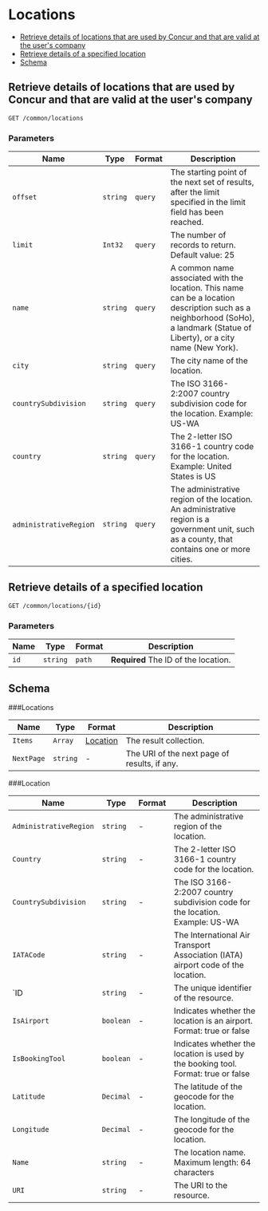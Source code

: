 # Locations
* [Retrieve details of locations that are used by Concur and that are valid at the user's company](#get)
* [Retrieve details of a specified location](#getID)
* [Schema](#schema)

## <a name="get"></a>Retrieve details of locations that are used by Concur and that are valid at the user's company

    GET /common/locations

        
### Parameters

Name | Type | Format | Description
-----|------|--------|------------			
`offset`	|	`string`	|	`query`	|	The starting point of the next set of results, after the limit specified in the limit field has been reached.`limit`	|	`Int32`	|	`query`	|	The number of records to return. Default value: 25`name`	|	`string`	|	`query`	|	A common name associated with the location. This name can be a location description such as a neighborhood (SoHo), a landmark (Statue of Liberty), or a city name (New York).`city`	|	`string`	|	`query`	|	The city name of the location.`countrySubdivision`	|	`string`	|	`query`	|	The ISO 3166-2:2007 country subdivision code for the location. Example: US-WA`country`	|	`string`	|	`query`	|	The 2-letter ISO 3166-1 country code for the location. Example: United States is US`administrativeRegio`n	|	`string`	|	`query`	|	The administrative region of the location. An administrative region is a government unit, such as a county, that contains one or more cities.



## <a name="getID"></a>Retrieve details of a specified location

    GET /common/locations/{id}


### Parameters

Name | Type | Format | Description
-----|------|--------|------------
`id`	|	`string`	|	`path`	|	**Required** The ID of the location.


## <a name="schema"></a>Schema


###<a name="locations"></a>Locations

Name | Type | Format | Description
-----|------|--------|------------
`Items`	|	`Array`	|	[Location](#location)	|	The result collection.`NextPage`	|	`string`	|	-	|	The URI of the next page of results, if any.
###<a name="location"></a>Location

Name | Type | Format | Description
-----|------|--------|------------
`AdministrativeRegion`	|	`string`	|	-	|	The administrative region of the location.`Country`	|	`string`	|	-	|	The 2-letter ISO 3166-1 country code for the location.`CountrySubdivision`	|	`string`	|	-	|	The ISO 3166-2:2007 country subdivision code for the location. Example: US-WA`IATACode`	|	`string`	|	-	|	The International Air Transport Association (IATA) airport code of the location.`ID	|	`string`	|	-	|	The unique identifier of the resource.`IsAirport`	|	`boolean`	|	-	|	Indicates whether the location is an airport. Format: true or false`IsBookingTool`	|	`boolean`	|	-	|	Indicates whether the location is used by the booking tool. Format: true or false`Latitude`	|	`Decimal`	|	-	|	The latitude of the geocode for the location.`Longitude`	|	`Decimal`	|	-	|	The longitude of the geocode for the location.`Name`	|	`string`	|	-	|	The location name. Maximum length: 64 characters`URI`	|	`string`	|	-	|	The URI to the resource.


